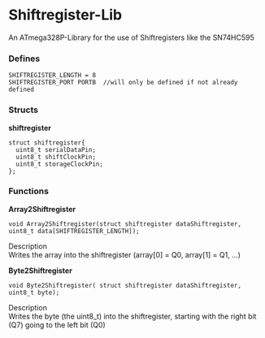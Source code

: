 # Shiftregister-Lib
An ATmega328P-Library for the use of Shiftregisters like the SN74HC595

### Defines
    SHIFTREGISTER_LENGTH = 8  
    SHIFTREGISTER_PORT PORTB  //will only be defined if not already defined


### Structs

**shiftregister**

    struct shiftregister{
      uint8_t serialDataPin;
      uint8_t shiftClockPin;
      uint8_t storageClockPin;
    };

### Functions

**Array2Shiftregister**
   
    void Array2Shiftregister(struct shiftregister dataShiftregister, uint8_t data[SHIFTREGISTER_LENGTH]);

Description  
Writes the array into the shiftregister (array[0] = Q0, array[1] = Q1, ...)  

**Byte2Shiftregister**  

    void Byte2Shiftregister( struct shiftregister dataShiftregister, uint8_t byte);

Description  
Writes the byte (the uint8_t) into the shiftregister, starting with the right bit (Q7) going to the left bit (Q0)
